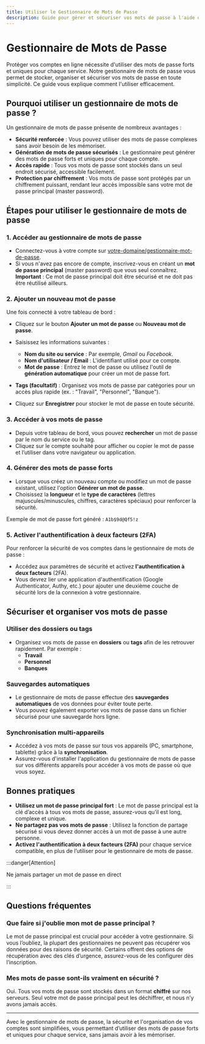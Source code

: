 ```yaml
---
title: Utiliser le Gestionnaire de Mots de Passe
description: Guide pour gérer et sécuriser vos mots de passe à l'aide de notre gestionnaire de mots de passe.
---
```


# Gestionnaire de Mots de Passe

Protéger vos comptes en ligne nécessite d'utiliser des mots de passe forts et uniques pour chaque service. Notre gestionnaire de mots de passe vous permet de stocker, organiser et sécuriser vos mots de passe en toute simplicité. Ce guide vous explique comment l'utiliser efficacement.

## Pourquoi utiliser un gestionnaire de mots de passe ?

Un gestionnaire de mots de passe présente de nombreux avantages :

- **Sécurité renforcée** : Vous pouvez utiliser des mots de passe complexes sans avoir besoin de les mémoriser.
- **Génération de mots de passe sécurisés** : Le gestionnaire peut générer des mots de passe forts et uniques pour chaque compte.
- **Accès rapide** : Tous vos mots de passe sont stockés dans un seul endroit sécurisé, accessible facilement.
- **Protection par chiffrement** : Vos mots de passe sont protégés par un chiffrement puissant, rendant leur accès impossible sans votre mot de passe principal (master password).

## Étapes pour utiliser le gestionnaire de mots de passe

### 1. Accéder au gestionnaire de mots de passe

- Connectez-vous à votre compte sur [votre-domaine/gestionnaire-mot-de-passe](http://votre-domaine/gestionnaire-mot-de-passe).
- Si vous n'avez pas encore de compte, inscrivez-vous en créant un **mot de passe principal** (master password) que vous seul connaîtrez. **Important** : Ce mot de passe principal doit être sécurisé et ne doit pas être réutilisé ailleurs.

### 2. Ajouter un nouveau mot de passe

Une fois connecté à votre tableau de bord :

- Cliquez sur le bouton **Ajouter un mot de passe** ou **Nouveau mot de passe**.
- Saisissez les informations suivantes :
  - **Nom du site ou service** : Par exemple, *Gmail* ou *Facebook*.
  - **Nom d'utilisateur / Email** : L'identifiant utilisé pour ce compte.
  - **Mot de passe** : Entrez le mot de passe ou utilisez l'outil de **génération automatique** pour créer un mot de passe fort.
  
- **Tags (facultatif)** : Organisez vos mots de passe par catégories pour un accès plus rapide (ex. : "Travail", "Personnel", "Banque").

- Cliquez sur **Enregistrer** pour stocker le mot de passe en toute sécurité.

### 3. Accéder à vos mots de passe

- Depuis votre tableau de bord, vous pouvez **rechercher** un mot de passe par le nom du service ou le tag.
- Cliquez sur le compte souhaité pour afficher ou copier le mot de passe et l’utiliser dans votre navigateur ou application.

### 4. Générer des mots de passe forts

- Lorsque vous créez un nouveau compte ou modifiez un mot de passe existant, utilisez l'option **Générer un mot de passe**.
- Choisissez la **longueur** et le **type de caractères** (lettres majuscules/minuscules, chiffres, caractères spéciaux) pour renforcer la sécurité.
  
Exemple de mot de passe fort généré : `A1b$9d@Qf5!z`

### 5. Activer l'authentification à deux facteurs (2FA)

Pour renforcer la sécurité de vos comptes dans le gestionnaire de mots de passe :

- Accédez aux paramètres de sécurité et activez **l'authentification à deux facteurs** (2FA).
- Vous devrez lier une application d'authentification (Google Authenticator, Authy, etc.) pour ajouter une deuxième couche de sécurité lors de la connexion à votre gestionnaire.

## Sécuriser et organiser vos mots de passe

### Utiliser des dossiers ou tags

- Organisez vos mots de passe en **dossiers** ou **tags** afin de les retrouver rapidement. Par exemple :
  - **Travail**
  - **Personnel**
  - **Banques**

### Sauvegardes automatiques

- Le gestionnaire de mots de passe effectue des **sauvegardes automatiques** de vos données pour éviter toute perte.
- Vous pouvez également exporter vos mots de passe dans un fichier sécurisé pour une sauvegarde hors ligne.

### Synchronisation multi-appareils

- Accédez à vos mots de passe sur tous vos appareils (PC, smartphone, tablette) grâce à la **synchronisation**.
- Assurez-vous d'installer l'application du gestionnaire de mots de passe sur vos différents appareils pour accéder à vos mots de passe où que vous soyez.

## Bonnes pratiques

- **Utilisez un mot de passe principal fort** : Le mot de passe principal est la clé d’accès à tous vos mots de passe, assurez-vous qu’il est long, complexe et unique.
- **Ne partagez pas vos mots de passe** : Utilisez la fonction de partage sécurisé si vous devez donner accès à un mot de passe à une autre personne.
- **Activez l'authentification à deux facteurs (2FA)** pour chaque service compatible, en plus de l’utiliser pour le gestionnaire de mots de passe.

:::danger[Attention]

Ne jamais partager un mot de passe en direct

:::

## Questions fréquentes

### Que faire si j'oublie mon mot de passe principal ?

Le mot de passe principal est crucial pour accéder à votre gestionnaire. Si vous l’oubliez, la plupart des gestionnaires ne peuvent pas récupérer vos données pour des raisons de sécurité. Certains offrent des options de récupération avec des clés d’urgence, assurez-vous de les configurer dès l’inscription.

### Mes mots de passe sont-ils vraiment en sécurité ?

Oui. Tous vos mots de passe sont stockés dans un format **chiffré** sur nos serveurs. Seul votre mot de passe principal peut les déchiffrer, et nous n’y avons jamais accès.

---

Avec le gestionnaire de mots de passe, la sécurité et l'organisation de vos comptes sont simplifiées, vous permettant d’utiliser des mots de passe forts et uniques pour chaque service, sans jamais avoir à les mémoriser.
